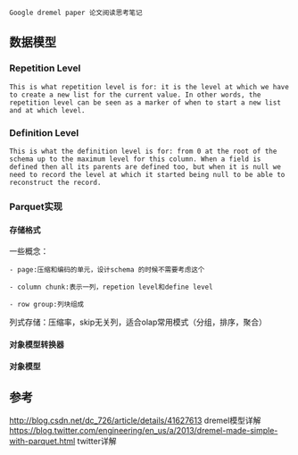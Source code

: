 ```
Google dremel paper 论文阅读思考笔记
```
## 数据模型
### Repetition Level
```
This is what repetition level is for: it is the level at which we have to create a new list for the current value. In other words, the repetition level can be seen as a marker of when to start a new list and at which level.
```

### Definition Level
```
This is what the definition level is for: from 0 at the root of the schema up to the maximum level for this column. When a field is defined then all its parents are defined too, but when it is null we need to record the level at which it started being null to be able to reconstruct the record.
```

### Parquet实现
#### 存储格式
一些概念：

```
- page:压缩和编码的单元，设计schema 的时候不需要考虑这个

- column chunk:表示一列，repetion level和define level
 
- row group:列块组成

```
列式存储：压缩率，skip无关列，适合olap常用模式（分组，排序，聚合）
#### 对象模型转换器
#### 对象模型

## 参考
http://blog.csdn.net/dc_726/article/details/41627613 dremel模型详解
https://blog.twitter.com/engineering/en_us/a/2013/dremel-made-simple-with-parquet.html twitter详解
